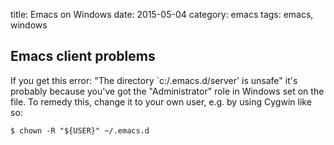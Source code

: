title: Emacs on Windows
date: 2015-05-04
category: emacs
tags: emacs, windows

## Emacs client problems

If you get this error: "The directory `c:/.emacs.d/server' is unsafe"
it's probably because you've got the "Administrator" role in Windows
set on the file. To remedy this, change it to your own user, e.g. by
using Cygwin like so:

    $ chown -R "${USER}" ~/.emacs.d
